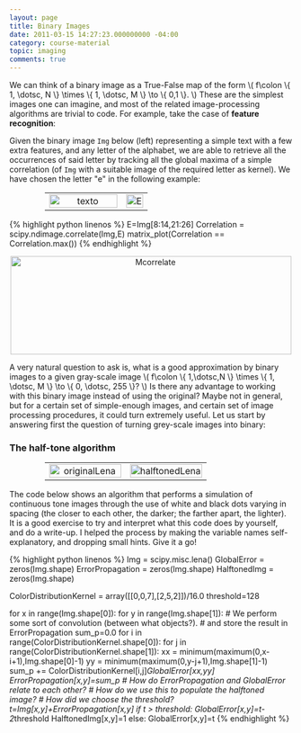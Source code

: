 ```yaml
---
layout: page
title: Binary Images
date: 2011-03-15 14:27:23.000000000 -04:00
category: course-material
topic: imaging
comments: true
---
```


We can think of a binary image as a True-False map of the form <span>\\( f\colon \\{ 1, \dotsc, N \\} \times \\{  1, \dotsc, M \\} \to \\{  0,1 \\}. \\)</span>  These are the simplest images one can imagine, and most of the related image-processing algorithms are trivial to code.  For example, take the case of **feature recognition**:

Given the binary image `Img` below (left) representing a simple text with a few extra features, and any letter of the alphabet, we are able to retrieve all the occurrences of said letter by tracking all the global maxima of a simple correlation (of `Img` with a suitable image of the required letter as kernel).  We have chosen the letter "e" in the following example:

<table style="width:75%; border:0px; margin-left:auto; margin-right:auto;">
<tr>
<td style="border:0;width:75%;text-align:center;vertical-align:middle;">
<a href="http://www.flickr.com/photos/eseprimo/5530106392/" title="texto by eseprimo, on Flickr"><img src="http://farm6.static.flickr.com/5252/5530106392_e3b8670465.jpg" width="100%" alt="texto" /></a>
</td>
<td style="border:0;width:25%;text-align:center;vertical-align:middle;">
<a href="http://www.flickr.com/photos/eseprimo/5530101754/" title="E by eseprimo, on Flickr"><img src="http://farm6.static.flickr.com/5211/5530101754_902994d574.jpg" width="100%" alt="E" /></a>
</td>
</tr>
</table>

{% highlight python linenos %}
E=Img[8:14,21:26]
Correlation = scipy.ndimage.correlate(Img,E)
matrix_plot(Correlation == Correlation.max())
{% endhighlight %}

<p style="text-align:center;"><a href="http://www.flickr.com/photos/eseprimo/5529513439/" title="Mcorrelate by eseprimo, on Flickr"><img src="http://farm6.static.flickr.com/5175/5529513439_9972e38b35.jpg" width="500" height="175" alt="Mcorrelate" /></a></p>

A very natural question to ask is, what is a good approximation by binary images to a given gray-scale image <span>\\( f\colon \\{ 1,\dotsc,N \\} \times \\{  1, \dotsc, M \\} \to \\{ 0, \dotsc, 255 \\}? \\)</span>  Is there any advantage to working with this binary image instead of using the original?  Maybe not in general, but for a certain set of simple-enough images, and certain set of image processing procedures, it could turn extremely useful.  Let us start by answering first the question of turning grey-scale images into binary:

### The half-tone algorithm

<table style="width:75%; border:0px; margin-left:auto; margin-right:auto;">
<tr>
<td style="border:0;width:50%;text-align:center;vertical-align:middle;">
<a href="http://www.flickr.com/photos/eseprimo/5532514990/" title="originalLena by eseprimo, on Flickr"><img src="http://farm6.static.flickr.com/5298/5532514990_570846bd43.jpg" width="100%" alt="originalLena" /></a>
</td>
<td style="border:0;width:50%;text-align:center;vertical-align:middle;">
<a href="http://www.flickr.com/photos/eseprimo/5531928841/" title="halftonedLena by eseprimo, on Flickr"><img src="http://farm6.static.flickr.com/5218/5531928841_3ac938345f.jpg" width="100%" alt="halftonedLena" /></a></td>
</tr>
</table>

The code below shows an algorithm that performs a simulation of continuous tone images through the use of white and black dots varying in spacing (the closer to each other, the darker; the farther apart, the lighter).  It is a good exercise to try and interpret what this code does by yourself, and do a write-up.  I helped the process by making the variable names self-explanatory, and dropping small hints.  Give it a go!

{% highlight python linenos %}
Img = scipy.misc.lena()
GlobalError  = zeros(Img.shape)
ErrorPropagation  = zeros(Img.shape)
HalftonedImg   = zeros(Img.shape)

ColorDistributionKernel   = array([[0,0,7],[2,5,2]])/16.0
threshold=128

for x in range(Img.shape[0]):
    for y in range(Img.shape[1]):
	# We perform some sort of convolution (between what objects?).
	# and store the result in ErrorPropagation
        sum_p=0.0
        for i in range(ColorDistributionKernel.shape[0]):
            for j in range(ColorDistributionKernel.shape[1]):
                xx = minimum(maximum(0,x-i+1),Img.shape[0]-1)
                yy = minimum(maximum(0,y-j+1),Img.shape[1]-1)
                sum_p += ColorDistributionKernel[i,j]*GlobalError[xx,yy]
        ErrorPropagation[x,y]=sum_p
	# How do ErrorPropagation and GlobalError relate to each other?
	# How do we use this to populate the halftoned image?
	# How did we choose the threshold?
        t=Img[x,y]+ErrorPropagation[x,y]
        if t > threshold:
            GlobalError[x,y]=t-2*threshold
            HalftonedImg[x,y]=1
        else:
            GlobalError[x,y]=t
{% endhighlight %}
